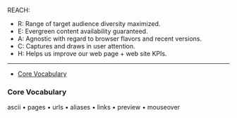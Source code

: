 REACH:
* R: Range of target audience diversity maximized.
* E: Evergreen content availability guaranteed.
* A: Agnostic with regard to browser flavors and recent versions.
* C: Captures and draws in user attention.
* H: Helps us improve our web page + web site KPIs.
---
* [Core Vocabulary](#core-vocabulary)
### Core Vocabulary
ascii • pages • urls • aliases • links • preview • mouseover
